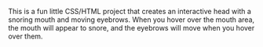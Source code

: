 This is a fun little CSS/HTML project that creates an interactive head with a snoring mouth and moving eyebrows. When you hover over the mouth area, the mouth will appear to snore, and the eyebrows will move when you hover over them.
